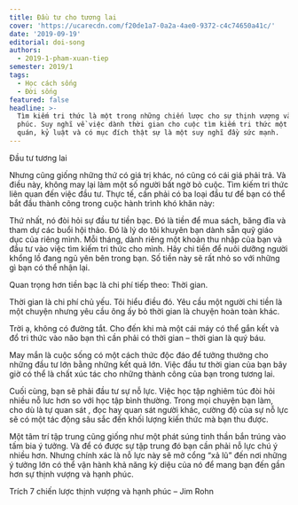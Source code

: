 ```yaml
---
title: Đầu tư cho tương lai
cover: 'https://ucarecdn.com/f20de1a7-0a2a-4ae0-9372-c4c74650a41c/'
date: '2019-09-19'
editorial: doi-song
authors:
  - 2019-1-pham-xuan-tiep
semester: 2019/1
tags:
  - Học cách sống
  - Đời sống
featured: false
headline: >-
  Tìm kiếm tri thức là một trong những chiến lược cho sự thịnh vượng và hạnh
  phúc. Suy nghĩ về việc dành thời gian cho cuộc tìm kiếm tri thức một cách nhất
  quán, kỷ luật và có mục đích thật sự là một suy nghĩ đầy sức mạnh.
---
```

Đầu tư tương lai

Nhưng cũng giống những thứ có giá trị khác, nó cũng có cái giá phải trả. Và điều này, không may lại làm một số người bất ngờ bỏ cuộc. Tìm kiếm tri thức liên quan đến việc đầu tư. Thực tế, cần phải có ba loại đầu tư để bạn có thể bắt đầu thành công trong cuộc hành trình khó khăn này:



Thứ nhất, nó đòi hỏi sự đầu tư tiền bạc. Đó là tiền để mua sách, băng đĩa và tham dự các buổi hội thảo. Đó là lý do tôi khuyên bạn dành sẵn quỹ giáo dục của riêng mình. Mỗi tháng, dành riêng một khoản thu nhập của bạn và đầu tư vào việc tìm kiếm tri thức cho mình. Hãy chi tiền để nuôi dưỡng người khổng lồ đang ngủ yên bên trong bạn. Số tiền này sẽ rất nhỏ so với những gì bạn có thể nhận lại.



Quan trọng hơn tiền bạc là chi phí tiếp theo: Thời gian.



Thời gian là chi phí chủ yếu. Tôi hiểu điều đó. Yêu cầu một người chi tiền là một chuyện nhưng yêu cầu ông ấy bỏ thời gian là chuyện hoàn toàn khác.



Trời ạ, không có đường tắt. Cho đến khi mà một cái máy có thể gắn kết và đổ tri thức vào não bạn thì cần phải có thời gian – thời gian là quý báu.



May mắn là cuộc sống có một cách thức độc đáo để tưởng thưởng cho những đầu tư lớn bằng những kết quả lớn. Việc đầu tư thời gian của bạn bây giờ có thể là chất xúc tác cho những thành công của bạn trong tương lai.



Cuối cùng, bạn sẽ phải đầu tư sự nỗ lực. Việc học tập nghiêm túc đòi hỏi nhiều nỗ lưc hơn so với học tập bình thường. Trong mọi chuyện bạn làm, cho dù là tự quan sát , đọc hay quan sát người khác, cường độ của sự nỗ lực sẽ có một tác động sâu sắc đến khối lượng kiến thức mà bạn thu được.



Một tâm trí tập trung cũng giống như một phát súng tinh thần bắn trúng vào tấm bia ý tưởng. Và để có được sự tập trung đó bạn cần phải nỗ lực chú ý nhiều hơn. Nhưng chính xác là nỗ lực này sẽ mở cổng “xả lũ” đến nơi những ý tưởng lớn có thể vận hành khả năng kỳ diệu của nó để mang bạn đến gần hơn sự thịnh vượng và hạnh phúc.



Trích 7 chiến lược thịnh vượng và hạnh phúc – Jim Rohn
